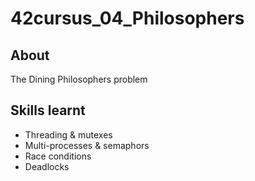 # 42cursus_04_Philosophers

## About
The Dining Philosophers problem

## Skills learnt
- Threading & mutexes
- Multi-processes & semaphors
- Race conditions
- Deadlocks

